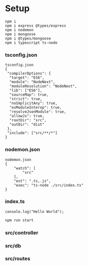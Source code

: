 # Setup

```
npm i
npm i express @types/express
npm i nodemon
npm i mongoose
npm i @types/mongoose
npm i typescript ts-node
```

### tsconfig.json

```
tsconfig.json
{
 "compilerOptions": {
  "target": "ES6",
  "module": "NodeNext",
  "moduleResolution": "NodeNext",
  "lib": ["ES6"],
  "sourceMap": true,
  "strict": true,
  "noImplicitAny": true,
  "esModuleInterop": true,
  "resolveJsonModule": true,
  "allowJs": true,
  "rootDir": "src",
  "outDir": "dist"
 },
 "include": ["src/**/*"]
}

```

### nodemon.json

```
nodemon.json
{
    "watch": [
        "src"
    ],
    "ext": ".ts,.js",
    "exec": "ts-node ./src/index.ts"
}
```

### index.ts

```
console.log("Hello World");
```

```bash
npm run start
```

### src/controller

### src/db

### src/routes

